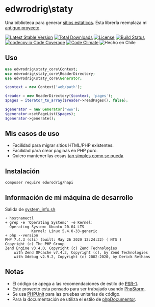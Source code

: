 edwrodrig\staty
========
Una biblioteca para generar [sitios estáticos](https://en.wikipedia.org/wiki/Static_web_page).
Esta librería reemplaza mi [antiguo proyecto](https://github.com/edwrodrig/static_generator).

[![Latest Stable Version](https://poser.pugx.org/edwrodrig/staty/v/stable)](https://packagist.org/packages/edwrodrig/staty)
[![Total Downloads](https://poser.pugx.org/edwrodrig/staty/downloads)](https://packagist.org/packages/edwrodrig/staty)
[![License](https://poser.pugx.org/edwrodrig/staty/license)](https://packagist.org/packages/edwrodrig/staty)
[![Build Status](https://travis-ci.org/edwrodrig/staty.svg?branch=master)](https://travis-ci.org/edwrodrig/staty)
[![codecov.io Code Coverage](https://codecov.io/gh/edwrodrig/staty/branch/master/graph/badge.svg)](https://codecov.io/github/edwrodrig/staty?branch=master)
[![Code Climate](https://codeclimate.com/github/edwrodrig/staty/badges/gpa.svg)](https://codeclimate.com/github/edwrodrig/staty)
![Hecho en Chile](https://img.shields.io/badge/country-Chile-red)

## Uso
```php
use edwrodrig\staty_core\Context;
use edwrodrig\staty_core\ReaderDirectory;
use edwrodrig\staty_core\Generator;

$context = new Context('web/path');

$reader = new ReaderDirectory($context, 'pages');
$pages = iterator_to_array($reader->readPages(), false);

$generator = new Generator('www');
$generator->setPageList($pages);
$generator->generate();
```

## Mis casos de uso

 * Facilidad para migrar sitios HTML/PHP existentes.
 * Facilidad para crear paginas en PHP puro.
 * Quiero mantener las cosas [tan simples como se pueda](https://en.wikipedia.org/wiki/KISS_principle).  


## Instalación
```
composer require edwrodrig/hapi
```

## Información de mi máquina de desarrollo
Salida de [system_info.sh](https://github.com/edwrodrig/staty/blob/master/scripts/system_info.sh)
```
+ hostnamectl
+ grep -e 'Operating System:' -e Kernel:
  Operating System: Ubuntu 20.04 LTS
            Kernel: Linux 5.4.0-33-generic
+ php --version
PHP 7.4.3 (cli) (built: May 26 2020 12:24:22) ( NTS )
Copyright (c) The PHP Group
Zend Engine v3.4.0, Copyright (c) Zend Technologies
    with Zend OPcache v7.4.3, Copyright (c), by Zend Technologies
    with Xdebug v2.9.2, Copyright (c) 2002-2020, by Derick Rethans
```

## Notas
  - El código se apega a las recomendaciones de estilo de [PSR-1](https://github.com/php-fig/fig-standards/blob/master/accepted/PSR-1-basic-coding-standard.md).
  - Este proyecto esta pensado para ser trabajado usando [PhpStorm](https://www.jetbrains.com/phpstorm).
  - Se usa [PHPUnit](https://phpunit.de/) para las pruebas unitarias de código.
  - Para la documentación se utiliza el estilo de [phpDocumentor](http://docs.phpdoc.org/references/phpdoc/basic-syntax.html). 

